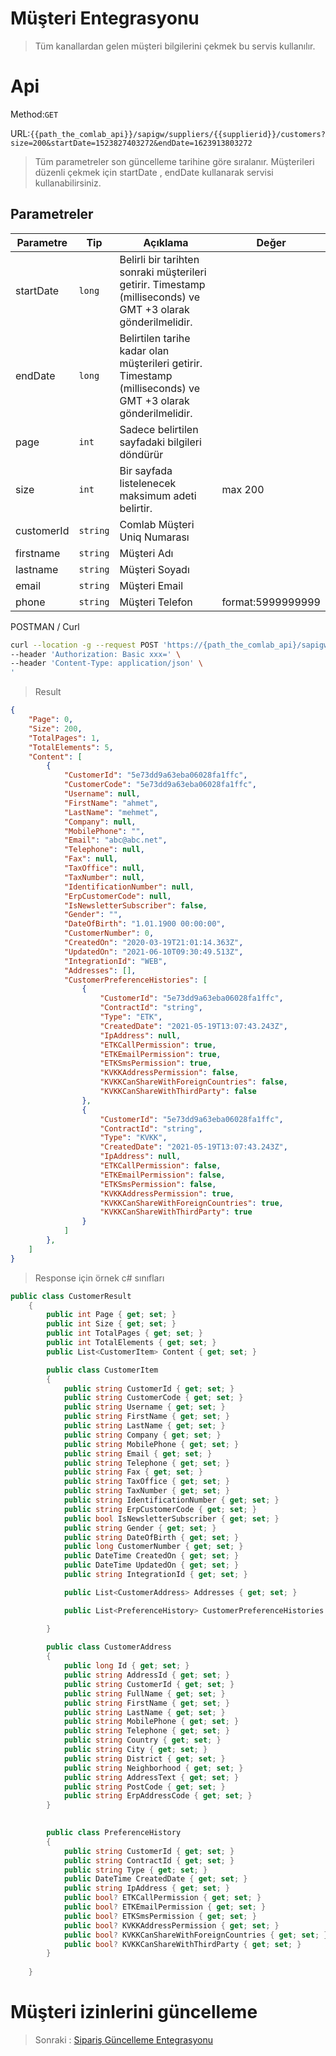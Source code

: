 # Müşteri Entegrasyonu

> Tüm kanallardan gelen müşteri bilgilerini çekmek bu servis kullanılır.


# Api

Method:`GET`

URL:`{{path_the_comlab_api}}/sapigw/suppliers/{{supplierid}}/customers?size=200&startDate=1523827403272&endDate=1623913803272`

> Tüm parametreler son güncelleme tarihine göre sıralanır. Müşterileri düzenli çekmek için startDate , endDate kullanarak servisi kullanabilirsiniz.

## Parametreler

|Parametre|Tip|Açıklama|Değer|
|-|-|-|-|
|startDate|`long`|Belirli bir tarihten sonraki müşterileri getirir. Timestamp (milliseconds) ve GMT +3 olarak gönderilmelidir.||
|endDate|`long`|Belirtilen tarihe kadar olan müşterileri getirir. Timestamp (milliseconds) ve GMT +3 olarak gönderilmelidir.| 
|page|`int`|Sadece belirtilen sayfadaki bilgileri döndürür	| 
|size|`int`|Bir sayfada listelenecek maksimum adeti belirtir.|max 200| 
|customerId|`string`|Comlab Müşteri Uniq Numarası|| 
|firstname|`string`|Müşteri Adı|| 
|lastname|`string`|Müşteri Soyadı|| 
|email|`string`|Müşteri Email|| 
|phone|`string`|Müşteri Telefon|format:5999999999| 


POSTMAN / Curl
```sh
curl --location -g --request POST 'https://{path_the_comlab_api}/sapigw/suppliers/{{supplierid}}/orders?size=200&orderByField=CreatedDate&&orderByDirection=ASC&startDate=1623827403272&endDate=1623913803272' \
--header 'Authorization: Basic xxx=' \
--header 'Content-Type: application/json' \
'
```
> Result
```json
{
    "Page": 0,
    "Size": 200,
    "TotalPages": 1,
    "TotalElements": 5,
    "Content": [
        {
            "CustomerId": "5e73dd9a63eba06028fa1ffc",
            "CustomerCode": "5e73dd9a63eba06028fa1ffc",
            "Username": null,
            "FirstName": "ahmet",
            "LastName": "mehmet",
            "Company": null,
            "MobilePhone": "",
            "Email": "abc@abc.net",
            "Telephone": null,
            "Fax": null,
            "TaxOffice": null,
            "TaxNumber": null,
            "IdentificationNumber": null,
            "ErpCustomerCode": null,
            "IsNewsletterSubscriber": false,
            "Gender": "",
            "DateOfBirth": "1.01.1900 00:00:00",
            "CustomerNumber": 0,
            "CreatedOn": "2020-03-19T21:01:14.363Z",
            "UpdatedOn": "2021-06-10T09:30:49.513Z",
            "IntegrationId": "WEB",
            "Addresses": [],
            "CustomerPreferenceHistories": [
                {
                    "CustomerId": "5e73dd9a63eba06028fa1ffc",
                    "ContractId": "string",
                    "Type": "ETK",
                    "CreatedDate": "2021-05-19T13:07:43.243Z",
                    "IpAddress": null,
                    "ETKCallPermission": true,
                    "ETKEmailPermission": true,
                    "ETKSmsPermission": true,
                    "KVKKAddressPermission": false,
                    "KVKKCanShareWithForeignCountries": false,
                    "KVKKCanShareWithThirdParty": false
                },
                {
                    "CustomerId": "5e73dd9a63eba06028fa1ffc",
                    "ContractId": "string",
                    "Type": "KVKK",
                    "CreatedDate": "2021-05-19T13:07:43.243Z",
                    "IpAddress": null,
                    "ETKCallPermission": false,
                    "ETKEmailPermission": false,
                    "ETKSmsPermission": false,
                    "KVKKAddressPermission": true,
                    "KVKKCanShareWithForeignCountries": true,
                    "KVKKCanShareWithThirdParty": true
                }
            ]
        },
	]
}
```

> Response için örnek c# sınıfları
```csharp
public class CustomerResult
    {
        public int Page { get; set; }
        public int Size { get; set; }
        public int TotalPages { get; set; }
        public int TotalElements { get; set; }
        public List<CustomerItem> Content { get; set; }

		public class CustomerItem
		{
			public string CustomerId { get; set; }
			public string CustomerCode { get; set; }
			public string Username { get; set; }
			public string FirstName { get; set; }
			public string LastName { get; set; }
			public string Company { get; set; }
			public string MobilePhone { get; set; }
			public string Email { get; set; }
			public string Telephone { get; set; }
			public string Fax { get; set; }
			public string TaxOffice { get; set; }
			public string TaxNumber { get; set; }
			public string IdentificationNumber { get; set; }
			public string ErpCustomerCode { get; set; }
			public bool IsNewsletterSubscriber { get; set; }
			public string Gender { get; set; }
			public string DateOfBirth { get; set; }
			public long CustomerNumber { get; set; }
            public DateTime CreatedOn { get; set; }
            public DateTime UpdatedOn { get; set; }
            public string IntegrationId { get; set; }

            public List<CustomerAddress> Addresses { get; set; }

			public List<PreferenceHistory> CustomerPreferenceHistories { get; set; }

		}
        
		public class CustomerAddress
        {
            public long Id { get; set; }
            public string AddressId { get; set; }
            public string CustomerId { get; set; }
            public string FullName { get; set; }
            public string FirstName { get; set; }
            public string LastName { get; set; }
            public string MobilePhone { get; set; }
            public string Telephone { get; set; }
            public string Country { get; set; }
            public string City { get; set; }
            public string District { get; set; }
            public string Neighborhood { get; set; }
            public string AddressText { get; set; }
            public string PostCode { get; set; }
            public string ErpAddressCode { get; set; }
        }

        
        public class PreferenceHistory
        {
            public string CustomerId { get; set; }
            public string ContractId { get; set; }
            public string Type { get; set; }
            public DateTime CreatedDate { get; set; }
            public string IpAddress { get; set; }
            public bool? ETKCallPermission { get; set; }
            public bool? ETKEmailPermission { get; set; }
            public bool? ETKSmsPermission { get; set; }
            public bool? KVKKAddressPermission { get; set; }
            public bool? KVKKCanShareWithForeignCountries { get; set; }
            public bool? KVKKCanShareWithThirdParty { get; set; }
        }	
	
	}
```

# Müşteri izinlerini güncelleme

>Sonraki :  [Sipariş Güncelleme Entegrasyonu](OrderUpdate.md)